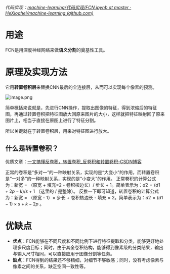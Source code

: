 *代码实现：[machine-learning/代码实现/FCN.ipynb at master · HeXioahei/machine-learning (github.com)](https://github.com/HeXioahei/machine-learning/blob/master/%E4%BB%A3%E7%A0%81%E5%AE%9E%E7%8E%B0/FCN.ipynb)*

# 用途
FCN是用深度神经网络来做**语义分割**的奠基性工具。

# 原理及实现方法
它用**转置卷积层**来替换CNN最后的全连接层，从而可以实现每个像素的预测。

![image.png](https://youki-1330066034.cos.ap-guangzhou.myqcloud.com/machine-learning/202410091730376.png)

简单概括来说就是，先进行CNN操作，提取出图像的特征，得到浓缩后的特征图，再通过转置卷积把特征图放大回原来图片的大小，这样就把特征映射回了原来图片上，相当于直接在原图上进行了特征分割。

所以关键就在于转置卷积层，用来对特征图进行放大。
## 什么是转置卷积？

优质文章：[一文搞懂反卷积，转置卷积_反卷积和转置卷积-CSDN博客](https://blog.csdn.net/LoseInVain/article/details/81098502)

正常的卷积是“多对一”的一种映射关系，实现的是“大变小”的作用，而转置卷积是“一对多”的一种映射关系，实现的是“小变大”的作用。
正常卷积的计算公式为：新宽 = （原宽 + 填充×2 - 卷积核边长）/ 步长 + 1。简单表示为：$d2=(d1+2p-k)/s+1$ （这里的 $/$ 是整除）。
反推一下即可知道，转置卷积的计算公式为：新宽 = （原宽 - 1）× 步长 + 卷积核边长 - 填充 × 2。简单表示为：$d2=(d1-1)×s+k-2p$ 。

# 优缺点
* **优点**：FCN能够在不同尺度和不同比例下进行特征提取和分类，能够更好地处理多尺度目标；同时，由于其全卷积结构，能够得到像素级的分类结果，输出与输入尺寸相同，可以直接应用于图像分割等任务。
* **缺点**：FCN得到的结果还不够精细，对细节不够敏感；同时，没有考虑像素与像素之间的关系，缺乏空间一致性等。